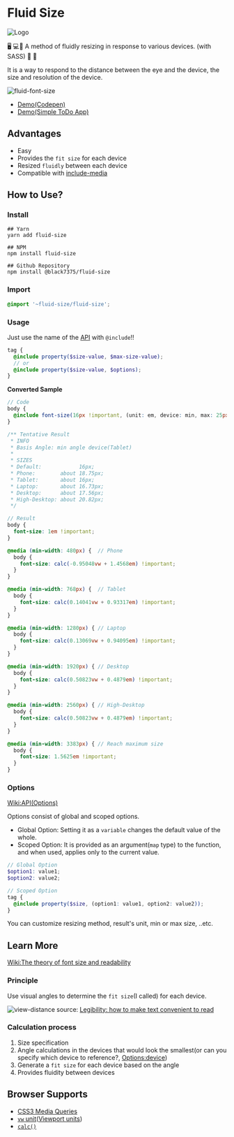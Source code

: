 # Fluid Size

![Logo](https://user-images.githubusercontent.com/25581533/90948604-eda79480-e42f-11ea-836e-1472bdb0d75b.png)

:desktop_computer: :computer::iphone: A method of fluidly resizing in response to various devices. (with SASS) :revolving_hearts: :eyes:

It is a way to respond to the distance between the eye and the device, the size and resolution of the device.

![fluid-font-size](https://user-images.githubusercontent.com/25581533/82766346-d8f63900-9e0d-11ea-9b3b-ceabd7832e4b.png)
- [Demo(Codepen)](https://codepen.io/black7375/pen/xxZoyow?editors=1100)
- [Demo(Simple ToDo App)](https://black7375.github.io/React-RxJS-Todo/)

## Advantages
- Easy
- Provides the `fit size` for each device
- Resized `fluidly` between each device
- Compatible with [include-media](https://github.com/eduardoboucas/include-media)

## How to Use?

### Install

```shell
## Yarn
yarn add fluid-size

## NPM
npm install fluid-size

## Github Repository
npm install @black7375/fluid-size
```

### Import

```scss
@import '~fluid-size/fluid-size';
```

### Usage

Just use the name of the [API](https://github.com/black7375/fluid-size/wiki/API) with `@include`!!

```scss
tag {
  @include property($size-value, $max-size-value);
  // or
  @include property($size-value, $options);
}
```

 **Converted Sample**

```scss
// Code
body {
  @include font-size(16px !important, (unit: em, device: min, max: 25px));
}

/** Tentative Result
 * INFO
 * Basis Angle: min angle device(Tablet)
 *
 * SIZES
 * Default:            16px;
 * Phone:        about 18.75px;
 * Tablet:       about 16px;
 * Laptop:       about 16.73px;
 * Desktop:      about 17.56px;
 * High-Desktop: about 20.82px;
 */

// Result
body {
  font-size: 1em !important;
}

@media (min-width: 480px) {  // Phone
  body {
    font-size: calc(-0.95048vw + 1.4568em) !important;
  }
}

@media (min-width: 768px) {  // Tablet
  body {
    font-size: calc(0.14041vw + 0.93317em) !important;
  }
}

@media (min-width: 1280px) { // Laptop
  body {
    font-size: calc(0.13069vw + 0.94095em) !important;
  }
}

@media (min-width: 1920px) { // Desktop
  body {
    font-size: calc(0.50823vw + 0.4879em) !important;
  }
}

@media (min-width: 2560px) { // High-Desktop
  body {
    font-size: calc(0.50823vw + 0.4879em) !important;
  }
}

@media (min-width: 3383px) { // Reach maximum size
  body {
    font-size: 1.5625em !important;
  }
}
```

### Options

[Wiki:API(Options)](https://github.com/black7375/fluid-size/wiki/API#options)

Options consist of global and scoped options.

- Global Option: Setting it as a `variable` changes the default value of the whole.
- Scoped Option: It is provided as an argument(`map` type) to the function, and when used, applies only to the current value.

```scss
// Global Option
$option1: value1;
$option2: value2;

// Scoped Option
tag {
  @include property($size, (option1: value1, option2: value2));
}
```

You can customize resizing method, result's unit, min or max size, ..etc.

## Learn More
[Wiki:The theory of font size and readability](https://github.com/black7375/fluid-size/wiki/The-theory-of-font-size-and-readability)

### Principle

Use visual angles to determine the `fit size`(I called) for each device.

![view-distance](https://user-images.githubusercontent.com/25581533/82766340-cc71e080-9e0d-11ea-8268-7c965e6544c0.jpeg)
source: [Legibility: how to make text convenient to read](https://uxdesign.cc/legibility-how-to-make-text-convenient-to-read-7f96b84bd8af)

### Calculation process

1. Size specification
2. Angle calculations in the devices that would look the smallest(or can you specify which device to reference?, [Options:device](https://github.com/black7375/Fluid-Size/wiki/API#2-device))
3. Generate a `fit size` for each device based on the angle
4. Provides fluidity between devices


## Browser Supports

- [CSS3 Media Queries](https://caniuse.com/#feat=css-mediaqueries)
- [`vw` unit](https://caniuse.com/#feat=mdn-css_types_length_vw)([Viewport units](https://caniuse.com/#feat=viewport-units))
- [`calc()`](https://caniuse.com/#feat=calc)
